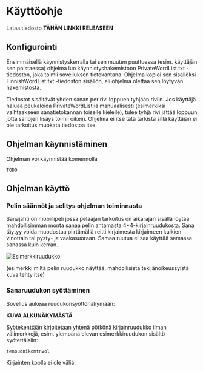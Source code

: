 # Käyttöohje

Lataa tiedosto **TÄHÄN LINKKI RELEASEEN**

## Konfigurointi

Ensimmäisellä käynnistyskerralla tai sen muuten puuttuessa (esim. käyttäjän sen poistaessa) ohjelma luo käynnistyshakemistoon PrivateWordList.txt -tiedoston, joka toimii sovelluksen tietokantana. Ohjelma kopioi sen sisällöksi FinnishWordList.txt -tiedoston sisällön, eli ohjelma olettaa sen löytyvän hakemistosta.

Tiedostot sisältävät yhden sanan per rivi loppuen tyhjään riviin. Jos käyttäjä haluaa peukaloida PrivateWordList:iä manuaalisesti (esimerkiksi vaihtaakseen sanatietokannan toiselle kielelle), tulee tyhjä rivi jättää loppuun jotta sanojen lisäys toimii oikein. Ohjelma ei itse tätä tarkista sillä käyttäjän ei ole tarkoitus muokata tiedostoa itse.

## Ohjelman käynnistäminen

Ohjelman voi käynnistää komennolla
```
TODO
```

## Ohjelman käyttö

### Pelin säännöt ja selitys ohjelman toiminnasta

Sanajahti on mobiilipeli jossa pelaajan tarkoitus on aikarajan sisällä löytää mahdollisimman monta sanaa pelin antamasta 4\*4-kirjainruudukosta. Sana täytyy voida muodostaa piirtämällä reitti kirjaimesta kirjaimeen kulkien vinottain tai pysty- ja vaakasuoraan. Samaa ruutua ei saa käyttää samassa sanassa kuin kerran.

![Esimerkkiruudukko](https://github.com/tibe314/ot-harjoitustyo/blob/master/dokumentointi/kuvat/esimerkkiruudukko.png)

(esimerkki miltä pelin ruudukko näyttää. mahdollisista tekijänoikeussyistä kuva tehty itse)

### Sanaruudukon syöttäminen

Sovellus aukeaa ruudukonsyöttönäkymään:

**KUVA ALKUNÄKYMÄSTÄ**

Syötekenttään kirjoitetaan yhtenä pötkönä kirjainruudukko ilman välimerkkejä, esim. ylempänä olevan esimerkkiruudukon sisältö syötettäisiin:
```
tenoudnikomtnvol
```
Kirjainten koolla ei ole väliä.
